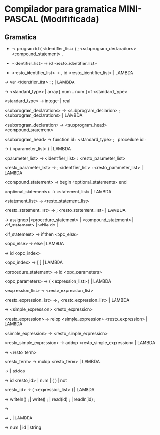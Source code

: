 # Compilador para gramatica MINI-PASCAL (Modifificada)

## Gramatica
- <program> -> program id ( <identifier_list> ) ; <declarations>    <subprogram_declarations> <compound_statement> .

- <identifier_list> -> id <resto_identifier_list>

- <resto_identifier_list> -> , id <resto_identifier_list> | LAMBDA

<declarations> -> var <identifier_list> : <type> ; <declarations> | LAMBDA

<type> -> <standard_type> | array [ num .. num ] of <standard_type>

<standard_type> -> integer | real

<subprogram_declarations> -> <subprogram_declarion> ; <subprogram_declarations> | LAMBDA

<subprogram_declaration> -> <subprogram_head> <declarations> <compound_statement>

<subprogram_head> -> function id <arguments> : <standard_type> ; | procedure id <arguments> ;

<arguments> -> ( <parameter_list> ) | LAMBDA

<parameter_list> -> <identifier_list> : <type> <resto_parameter_list>

<resto_parameter_list> -> ; <identifier_list> : <type> <resto_parameter_list> | LAMBDA

<compound_statement> -> begin <optional_statements> end

<optional_statements> -> <statement_list> | LAMBDA

<statement_list> -> <statement> <resto_statement_list>

<resto_statement_list> -> ; <statement> <resto_statement_list> | LAMBDA

<statement> -> <variable> assignop <expression> |<procedure_statement> | <compound_statement> | <if_statement> | while <expression> do <statement> | <inputOutput>

<if_statement> -> if <expression> then <statement> <opc_else>

<opc_else> -> else <statement> | LAMBDA

<variable> -> id <opc_index>

<opc_index> -> [ <expression> ] | LAMBDA

<procedure_statement> -> id <opc_parameters>

<opc_parameters> -> ( <expression_list> ) | LAMBDA

<expression_list> -> <expression> <resto_expression_list>

<resto_expression_list> -> , <expression> <resto_expression_list> | LAMBDA

<expression> -> <simple_expression> <resto_expression>

<resto_expression> -> relop <simple_expression> <resto_expression> | LAMBDA

<simple_expression> -> <term> <resto_simple_expression>

<resto_simple_expression> -> addop <term> <resto_simple_expression> | LAMBDA

<term> -> <uno> <resto_term>

<resto_term> -> mulop <uno> <resto_term> | LAMBDA

<uno> -> <factor> | addop <factor>

<factor> -> id <resto_id> | num | ( <expression> ) | not <factor>

<resto_id> -> ( <expression_list> ) | LAMBDA

<inputOutput> -> writeln(<outputs>) ; | write(<outputs>) ; | read(id) ; | readln(id) ;

<outputs> -> <out> <restoOutputs>

<restoOutputs> -> , <out> <restoOutputs> | LAMBDA

<out> -> num | id | string